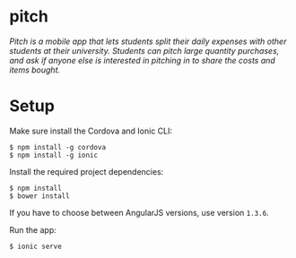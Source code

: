 pitch
=====

_Pitch is a mobile app that lets students split their daily expenses with other students at their university. Students can pitch large quantity purchases, and ask if anyone else is interested in pitching in to share the costs and items bought._

# Setup

Make sure install the Cordova and Ionic CLI:

```shell
$ npm install -g cordova
$ npm install -g ionic
```

Install the required project dependencies:

```shell
$ npm install
$ bower install
```

If you have to choose between AngularJS versions, use version `1.3.6`.

Run the app:

```shell
$ ionic serve
```
